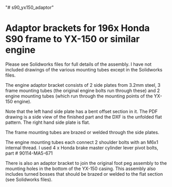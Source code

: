 "# s90_yx150_adaptor" 

# Adaptor brackets for 196x Honda S90 frame to YX-150 or similar engine

Please see Solidworks files for full details of the assembly. I have not included drawings of the various mounting tubes except in the Solidworks files.

The engine adaptor bracket consists of 2 side plates from 3.2mm steel, 3 frame mounting tubes (the original engine bolts run through these) and 2 engine mounting tubes (which run through the mounting points of the YX-150 engine).

Note that the left hand side plate has a bent offset section in it. The PDF drawing is a side view of the finished part and the DXF is the unfolded flat pattern. The right hand side plate is flat.

The frame mounting tubes are brazed or welded through the side plates.

The engine mounting tubes each connect 2 shoulder bolts with an M6x1 internal thread. I used 4 x Honda brake master cylinder lever pivot bolts, part # 90114-MA5-671

There is also an adaptor bracket to join the original foot peg assembly to the mounting holes in the bottom of the YX-150 casing. This assembly also includes turned bosses that should be brazed or welded to the flat section (see Solidworks files).

